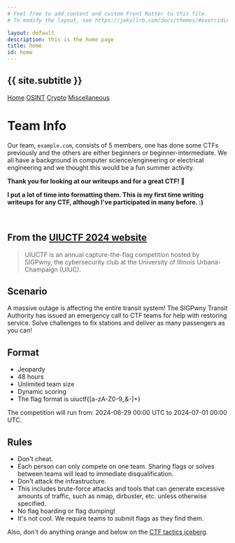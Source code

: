 ```yaml
---
# Feel free to add content and custom Front Matter to this file.
# To modify the layout, see https://jekyllrb.com/docs/themes/#overriding-theme-defaults

layout: default
description: this is the home page
title: home
id: home
---
```


<link rel="stylesheet" href="writeupcss.css">

<h2>
{{ site.subtitle }}
</h2>

[Home](https://stainedswan.github.io/UIUCTF-2024)
[OSINT](https://stainedswan.github.io/UIUCTF-2024/OSINT)
[Crypto](https://stainedswan.github.io/UIUCTF-2024/Crypto)
[Miscellaneous](https://stainedswan.github.io/UIUCTF-2024/Miscellaneous)

# Team Info

Our team, `example.com`, consists of 5 members, one has done some CTFs previously and the others are either beginners or beginner-intermediate. We all have a background in computer science/engineering or electrical engineering and we thought this would be a fun summer activity.

<b>Thank you for looking at our writeups and for a great CTF! 🎉</b>

<b>I put a lot of time into formatting them. This is my first time writing writeups for any CTF, although I've participated in many before. :) </b>

<br/>

## From the [UIUCTF 2024 website](https://2024.uiuc.tf/)

> UIUCTF is an annual capture-the-flag competition hosted by SIGPwny, the cybersecurity club at the University of Illinois Urbana-Champaign (UIUC).

## Scenario

A massive outage is affecting the entire transit system! The SIGPwny Transit Authority has issued an emergency call to CTF teams for help with restoring service. Solve challenges to fix stations and deliver as many passengers as you can!

## Format

- Jeopardy
- 48 hours
- Unlimited team size
- Dynamic scoring
- The flag format is uiuctf{[a-zA-Z0-9_&-]+}

The competition will run from:
2024-06-29 00:00 UTC
to
2024-07-01 00:00 UTC.

## Rules

- Don't cheat.
- Each person can only compete on one team. Sharing flags or solves between teams will lead to immediate disqualification.
- Don't attack the infrastructure.
- This includes brute-force attacks and tools that can generate excessive amounts of traffic, such as nmap, dirbuster, etc. unless otherwise specified.
- No flag hoarding or flag dumping!
- It's not cool. We require teams to submit flags as they find them.

Also, don't do anything orange and below on the [CTF tactics iceberg](https://twitter.com/gf_256/status/1206393845497376768/).